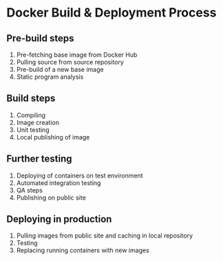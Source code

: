 # Docker Build & Deployment Process

## Pre-build steps

1. Pre-fetching base image from Docker Hub
2. Pulling source from source repository
3. Pre-build of a new base image 
4. Static program analysis

## Build steps

1. Compiling
2. Image creation
3. Unit testing
4. Local publishing of image

## Further testing

1. Deploying of containers on test environment
2. Automated integration testing
3. QA steps
4. Publishing on public site

## Deploying in production

1. Pulling images from public site and caching in local repository
2. Testing
3. Replacing running containers with new images
